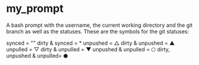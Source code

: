 # my_prompt

A bash prompt with the username, the current working directory and the git branch as well as the statuses.
These are the symbols for the git statuses:

synced = ""
dirty & synced = *
unpushed = △
dirty & unpushed = ▲
unpulled = ▽
dirty & unpulled = ▼
unpushed & unpulled = ⬡
dirty, unpushed & unpulled= ⬢


